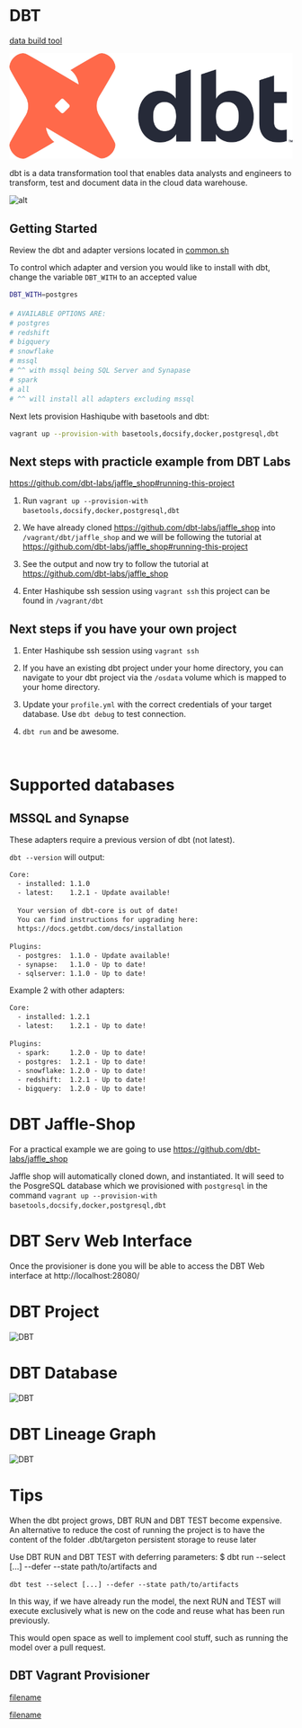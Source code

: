 # DBT

[data build tool](https://www.getdbt.com/)

![DBT Logo](images/dbt-logo.png?raw=true "DBT Logo")

dbt is a data transformation tool that enables data analysts and engineers to transform, test and document data in the cloud data warehouse.

![alt](https://www.getdbt.com/ui/img/png/analytics-engineering-dbt.png)

## Getting Started

Review the dbt and adapter versions located in [common.sh](./common.sh)

To control which adapter and version you would like to install with dbt, change the variable `DBT_WITH` to an accepted value

```bash
DBT_WITH=postgres

# AVAILABLE OPTIONS ARE:
# postgres
# redshift
# bigquery
# snowflake
# mssql
# ^^ with mssql being SQL Server and Synapase
# spark
# all
# ^^ will install all adapters excluding mssql
```

Next lets provision Hashiqube with basetools and dbt:

```bash
vagrant up --provision-with basetools,docsify,docker,postgresql,dbt
```

## Next steps with practicle example from DBT Labs 
https://github.com/dbt-labs/jaffle_shop#running-this-project

1. Run `vagrant up --provision-with basetools,docsify,docker,postgresql,dbt`

2. We have already cloned https://github.com/dbt-labs/jaffle_shop into `/vagrant/dbt/jaffle_shop`
and we will be following the tutorial at https://github.com/dbt-labs/jaffle_shop#running-this-project

3. See the output and now try to follow the tutorial at https://github.com/dbt-labs/jaffle_shop

4. Enter Hashiqube ssh session using `vagrant ssh` this project can be found in `/vagrant/dbt`

## Next steps if you have your own project

1. Enter Hashiqube ssh session using `vagrant ssh`

2. If you have an existing dbt project under your home directory, you can navigate to your dbt project via the `/osdata` volume which is mapped to your home directory.

3. Update your `profile.yml` with the correct credentials of your target database. Use `dbt debug` to test connection.

4. `dbt run` and be awesome.

<br>

# Supported databases

## MSSQL and Synapse

These adapters require a previous version of dbt (not latest).

`dbt --version` will output:

```log
Core:
  - installed: 1.1.0
  - latest:    1.2.1 - Update available!

  Your version of dbt-core is out of date!
  You can find instructions for upgrading here:
  https://docs.getdbt.com/docs/installation

Plugins:
  - postgres:  1.1.0 - Update available!
  - synapse:   1.1.0 - Up to date!
  - sqlserver: 1.1.0 - Up to date!
```

Example 2 with other adapters:

```log
Core:
  - installed: 1.2.1
  - latest:    1.2.1 - Up to date!

Plugins:
  - spark:     1.2.0 - Up to date!
  - postgres:  1.2.1 - Up to date!
  - snowflake: 1.2.0 - Up to date!
  - redshift:  1.2.1 - Up to date!
  - bigquery:  1.2.0 - Up to date!
```

# DBT Jaffle-Shop
For a practical example we are going to use https://github.com/dbt-labs/jaffle_shop 

Jaffle shop will automatically cloned down, and instantiated. It will seed to the PosgreSQL database which we provisioned with `postgresql` in the command `vagrant up --provision-with basetools,docsify,docker,postgresql,dbt`

# DBT Serv Web Interface
Once the provisioner is done you will be able to access the DBT Web interface at http://localhost:28080/

# DBT Project
![DBT](images/dbt_project.png?raw=true "DBT")

# DBT Database
![DBT](images/dbt_database.png?raw=true "DBT")

# DBT Lineage Graph
![DBT](images/dbt_lineage_graph.png?raw=true "DBT")

# Tips
When the dbt project grows, DBT RUN and DBT TEST become expensive. An alternative to reduce the cost of running the project is to have the content of the folder .dbt/targeton persistent storage to reuse later

Use DBT RUN and DBT TEST with deferring parameters: $ dbt run --select [...] --defer --state path/to/artifacts and

`dbt test --select [...] --defer --state path/to/artifacts`

In this way, if we have already run the model, the next RUN and TEST will execute exclusively what is new on the code and reuse what has been run previously.

This would open space as well to implement cool stuff, such as running the model over a pull request. 

## DBT Vagrant Provisioner

[filename](common.sh ':include :type=code')

[filename](dbt-global.sh ':include :type=code')